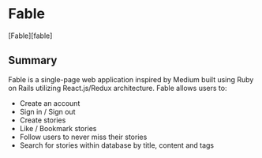 # Fable

[Fable][fable]

## Summary

Fable is a single-page web application inspired by Medium built using Ruby on Rails
utilizing React.js/Redux architecture. Fable allows users to:

* Create an account
* Sign in / Sign out
* Create stories
* Like / Bookmark stories
* Follow users to never miss their stories
* Search for stories within database by title, content and tags